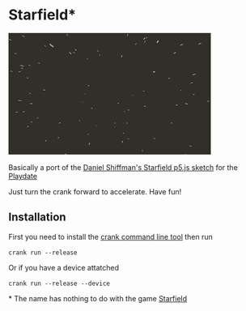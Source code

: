 # Starfield\*

![Game preview](preview.gif)

Basically a port of the [Daniel Shiffman's Starfield p5.js sketch](https://thecodingtrain.com/challenges/1-starfield) for the [Playdate](https://play.date/)

Just turn the crank forward to accelerate. Have fun!

## Installation

First you need to install the [crank command line tool](https://github.com/rtsuk/crank) then run

    crank run --release

Or if you have a device attatched

    crank run --release --device

\* The name has nothing to do with the game [Starfield](https://bethesda.net/en/game/starfield)
